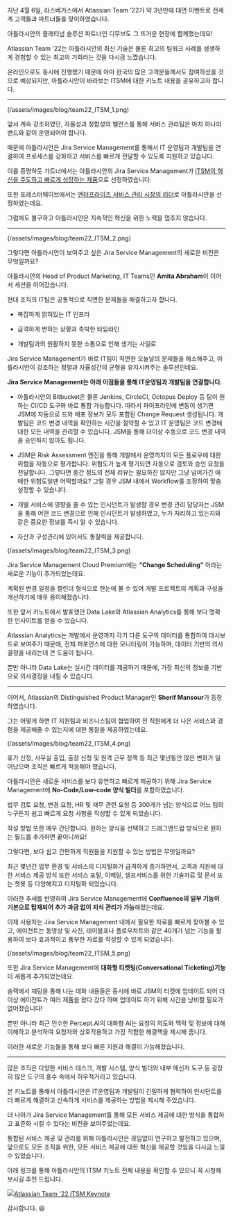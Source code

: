  지난 4월 6일, 라스베가스에서 Atlassian Team ‘22가 약 3년만에 대면 이벤트로 전세계 고객들과 파트너들을 맞이하였습니다.

아틀라시안의 플래티넘 솔루션 파트너인 디무브도 그 뜨거운 현장에 함께했는데요!

Atlassian Team '22는 아틀라시안의 최신 기술은 물론 최고의 팀워크 사례를 생생하게 경험할 수 있는 최고의 기회라는 것을 다시금 느꼈습니다.

온라인으로도 동시에 진행했기 때문에 아마 한국의 많은 고객분들께서도 참여하셨을 것으로 예상되지만, 아틀라시안이 바라보는 ITSM에 대한 키노트 내용을 공유하고자 합니다.

---
(/assets/images/blog/team22_ITSM_1.png)

앞서 계속 강조하였던, 자율성과 정합성의 밸런스를 통해 서비스 관리팀은 마치 하나의 밴드와 같이 운영되어야 합니다.

때문에 아틀라시안은 Jira Service Management를 통해서 IT 운영팀과 개발팀을 연결하여 프로세스를 강화하고 서비스를 빠르게 전달할 수 있도록 지원하고 있습니다.

이를 증명하듯 가트너에서는 아틀라시안의 Jira Service Management가 [ITSM의 혁신을 주도하고 빠르게 성장하는 제품](http://blog.dmove.kr/inside%20atlassian/2021/10/27/Gartner-Magic-Quadrant-for-ITSM-Atlassian.html "http://blog.dmove.kr/inside%20atlassian/2021/10/27/Gartner-Magic-Quadrant-for-ITSM-Atlassian.html")으로 선정하였습니다.

또한 포레스터웨이브에서는 [엔터프라이즈 서비스 관리 시장의 리더](http://blog.dmove.kr/inside%20atlassian/2022/01/19/2021-forrester-wave-esm-atlassian.html "http://blog.dmove.kr/inside%20atlassian/2022/01/19/2021-forrester-wave-esm-atlassian.html")로 아틀라시안을 선정하였는데요.

그럼에도 불구하고 아틀라시안은 지속적인 혁신을 위한 노력을 멈추지 않습니다.

---
(/assets/images/blog/team22_ITSM_2.png)

그렇다면 아틀라시안이 보여주고 싶은 Jira Service Management의 새로운 비전은 무엇일까요?

아틀라시안의 Head of Product Marketing, IT Teams인 **Amita Abraham**이 이어서 세션을 이어갔습니다.

현대 조직의 IT팀은 공통적으로 직면한 문제들을 해결하고자 합니다.

-   복잡하게 얽혀있는 IT 인프라
    
-   급격하게 변하는 상황과 촉박한 타임라인
    
-   개발팀과의 원활하지 못한 소통으로 인해 생기는 사일로
    

Jira Service Management가 바로 IT팀이 직면한 오늘날의 문제들을 해소해주고, 아틀라시안이 강조하는 정렬과 자율성간의 균형을 유지시켜주는 솔루션인데요.

**Jira Service Management는 아래 이점들을 통해 IT운영팀과 개발팀을 연결합니다.**

-   아틀라시안의 Bitbucket은 물론 Jenkins, CircleCI, Octopus Deploy 등 팀이 원하는 CI/CD 도구와 바로 통합 가능합니다. 따라서 파이프라인에 변동이 생기면 JSM에 자동으로 드와 배포 정보가 모두 포함된 Change Request 생성됩니다. 개발팀은 코드 변경 내역을 확인하는 시간을 절약할 수 있고 IT 운영팀은 코드 변경에 대한 모든 내역을 관리할 수 있습니다. JSM을 통해 더이상 수동으로 코드 변경 내역을 승인하지 않아도 됩니다.
    
-   JSM은 Risk Assessment 엔진을 통해 개발에서 운영까지의 모든 플로우에 대한 위험을 자동으로 평가합니다. 위험도가 높게 평가되면 자동으로 검토와 승인 요청을 전달합니다. 그렇다면 중간 정도의 전체 리뷰는 필요하진 않지만 그냥 넘어가긴 애매한 위험도일땐 어떡할까요? 그럴 경우 JSM 내에서 Workflow를 조정하여 맞춤 설정할 수 있습니다.
    
-   개별 서비스에 영향을 줄 수 있는 인시던트가 발생할 경우 변경 관리 담당자는 JSM을 통해 어떤 코드 변경으로 인해 인시던트가 발생하였고, 누가 처리하고 있는지와 같은 중요한 정보를 즉시 알 수 있습니다.
    
-   자산과 구성관리에 있어서도 통찰력을 제공합니다.

(/assets/images/blog/team22_ITSM_3.png)

Jira Service Management Cloud Premium에는 **“Change Scheduling”** 이라는 새로운 기능이 추가되었는데요. 

계획된 변경 일정을 캘린더 형식으로 한눈에 볼 수 있어 개발 프로젝트의 계획과 구성을 개선하기에 매우 용이해졌습니다.

또한 앞서 키노트에서 발표했던 Data Lake와 Atlassian Analytics를 통해 보다 명확한 인사이트를 얻을 수 있습니다.

Atlassian Analytics는 개발에서 운영까지 각기 다른 도구의 데이터를 통합하여 대시보드로 보여주기 때문에, 전체 퍼포먼스에 대한 모니터링이 가능하며, 데이터 기반의 의사결정을 내리는데 큰 도움이 됩니다.

뿐만 아니라 Data Lake는 실시간 데이터를 제공하기 때문에, 가장 최신의 정보를 기반으로 의사결정을 내릴 수 있습니다.

----------

이어서, Atlassian의 Distinguished Product Manager인 **Sherif Mansour**가 등장하였습니다.

그는 어떻게 하면 IT 지원팀과 비즈니스팀이 협업하여 전 직원에게 더 나은 서비스와 경험을 제공해줄 수 있는지에 대한 통찰을 제공하였는데요.

(/assets/images/blog/team22_ITSM_4.png)

휴가 신청, 사무실 출입, 출장 신청 및 원격 근무 정책 등 최근 몇년동안 많은 변화가 일어났으며 조직은 빠르게 적응해야 했습니다.

아틀라시안은 새로운 서비스를 보다 유연하고 빠르게 제공하기 위해 Jira Service Management에 **No-Code/Low-code 양식 빌더**를 포함하였습니다.

법무 검토 요청, 변경 요청, HR 및 재무 관련 요청 등 300개가 넘는 양식으로 어느 팀의 누구든지 쉽고 빠르게 요청 사항을 작성할 수 있게 되었습니다.

작성 방법 또한 매우 간단합니다. 원하는 양식을 선택하고 드래그앤드랍 방식으로 원하는 필드를 추가하면 끝이니까요!

그렇다면, 보다 쉽고 간편하게 직원들을 지원할 수 있는 방법은 무엇일까요?

최근 몇년간 업무 환경 및 서비스의 디지털화가 급격하게 증가하면서, 고객과 지원에 대한 서비스 제공 방식 또한 서비스 포털, 이메일, 셀프서비스를 위한 기술자료 및 문서 또는 챗봇 등 다양해지고 디지털화 되었습니다.

이러한 추세를 반영하여 Jira Service Management에 **Confluence의 일부 기능이 기본으로 탑재되어 추가 과금 없이 지식 관리가 가능**해졌는데요.

이제 사용자는 Jira Service Management 내에서 필요한 자료를 빠르게 찾아볼 수 있고, 에이전트는 동영상 및 사진, 테이블표나 플로우차트와 같은 40개가 넘는 기능을 활용하여 보다 효과적이고 풍부한 자료를 작성할 수 있게 되었습니다.

(/assets/images/blog/team22_ITSM_5.png)

또한 Jira Service Management에 **대화형 티켓팅(Conversational Ticketing)기능**이 새롭게 추가되었는데요.

슬랙에서 채팅을 통해 나눈 대화 내용들은 동시에 바로 JSM의 티켓에 업데이트 되어 더이상 에이전트가 여러 제품을 왔다 갔다 하며 업데이트 하기 위해 시간을 낭비할 필요가 없어졌습니다!

뿐만 아니라 최근 인수한 Percept.AI의 대화형 AI는 요청의 의도와 맥락 및 정보에 대해 이해하고 분석하여 요청자와 상호작용하고 가장 적합한 해결책을 제시해 줍니다.

이러한 새로운 기능들을 통해 보다 빠른 지원과 해결이 가능해졌습니다.

----------

많은 조직은 다양한 서비스 데스크, 개발 시스템, 양식 빌더와 내부 메신저 도구 등 굉장히 많은 도구의 홍수 속에서 허우적거리고 있습니다.

본 키노트를 통해서 아틀라시안은 IT운영팀과 개발팀이 긴밀하게 협력하여 인시던트를 더 빠르게 해결하고 신속하게 서비스를 제공하는 방법을 제시해 주었습니다.

더 나아가 Jira Service Management를 통해 모든 서비스 제공에 대한 방식을 통합하고 표준화 시킬 수 있다는 비전을 보여주었는데요.

통합된 서비스 제공 및 관리를 위해 아틀라시안은 끊임없이 연구하고 발전하고 있으며, 앞으로도 모든 조직을 위한, 모든 서비스 제공에 대한 혁신을 제공할 것임을 다시금 느낄 수 있었습니다.

아래 링크를 통해 아틀라시안의 ITSM 키노트 전체 내용을 확인할 수 있으니 꼭 시청해 보시길 추천 드립니다.

[![](https://www.youtube.com/s/desktop/dd76c683/img/favicon_32x32.png)Atlassian Team '22 ITSM Keynote](https://www.youtube.com/watch?v=aKkz8gufmUc)

감사합니다. 😃
<!--stackedit_data:
eyJoaXN0b3J5IjpbMTU3NjczMzI0OSw1ODQ0NzA1NzcsLTE4Nz
M1NTc2OF19
-->